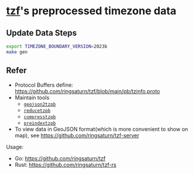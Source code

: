 # [tzf](https://github.com/ringsaturn/tzf)'s preprocessed timezone data

## Update Data Steps

```bash
export TIMEZONE_BOUNDARY_VERSION=2023b
make gen
```

## Refer

- Protocol Buffers define:
  <https://github.com/ringsaturn/tzf/blob/main/pb/tzinfo.proto>
- Maintain tools
  - [`geojson2tzpb`](https://github.com/ringsaturn/tzf/tree/main/cmd/geojson2tzpb)
  - [`reducetzpb`](https://github.com/ringsaturn/tzf/tree/main/cmd/reducetzpb)
  - [`compresstzpb`](https://github.com/ringsaturn/tzf/tree/main/cmd/compresstzpb)
  - [`preindextzpb`](https://github.com/ringsaturn/tzf/tree/main/cmd/preindextzpb)
- To view data in GeoJSON format(which is more convenient to show on map), see
  <https://github.com/ringsaturn/tzf-server>

Usage:

- Go: <https://github.com/ringsaturn/tzf>
- Rust: <https://github.com/ringsaturn/tzf-rs>
